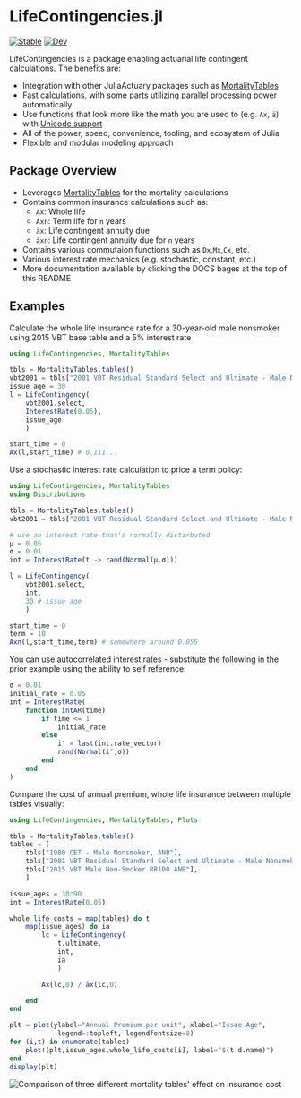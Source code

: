 # LifeContingencies.jl

[![Stable](https://img.shields.io/badge/docs-stable-blue.svg)](https://JuliaActuary.github.io/LifeContingencies.jl/stable/) 
[![Dev](https://img.shields.io/badge/docs-dev-blue.svg)](https://JuliaActuary.github.io/ActuaryUtilities.jl/dev/)

LifeContingencies is a package enabling actuarial life contingent calculations.
The benefits are:

- Integration with other JuliaActuary packages such as [MortalityTables](https://github.com/JuliaActuary/MortalityTables.jl)
- Fast calculations, with some parts utilizing parallel processing power automatically
- Use functions that look more like the math you are used to (e.g. `Ax`, `ä`)
with [Unicode support](https://docs.julialang.org/en/v1/manual/unicode-input/index.html)
- All of the power, speed, convenience, tooling, and ecosystem of Julia
- Flexible and modular modeling approach

## Package Overview

- Leverages [MortalityTables](https://github.com/JuliaActuary/MortalityTables.jl) for
the mortality calculations
- Contains common insurance calculations such as:
    - `Ax`: Whole life
    - `Axn`: Term life for `n` years
    - `äx`: Life contingent annuity due
    - `äxn`: Life contingent annuity due for `n` years
- Contains various commutaion functions such as `Dx`,`Mx`,`Cx`, etc.
- Various interest rate mechanics (e.g. stochastic, constant, etc.)
- More documentation available by clicking the DOCS bages at the top of this README

## Examples

Calculate the whole life insurance rate for a 30-year-old male nonsmoker using
2015 VBT base table and a 5% interest rate

```julia
using LifeContingencies, MortalityTables

tbls = MortalityTables.tables()
vbt2001 = tbls["2001 VBT Residual Standard Select and Ultimate - Male Nonsmoker, ANB"]
issue_age = 30
l = LifeContingency(
    vbt2001.select,
    InterestRate(0.05),
    issue_age
    )

start_time = 0
Ax(l,start_time) # 0.111...
```

Use a stochastic interest rate calculation to price a term policy:

```julia
using LifeContingencies, MortalityTables
using Distributions

tbls = MortalityTables.tables()
vbt2001 = tbls["2001 VBT Residual Standard Select and Ultimate - Male Nonsmoker, ANB"]

# use an interest rate that's normally distirbuted
μ = 0.05
σ = 0.01
int = InterestRate(t -> rand(Normal(μ,σ)))

l = LifeContingency(
    vbt2001.select,
    int,
    30 # issue age
    )

start_time = 0
term = 10
Axn(l,start_time,term) # somewhere around 0.055
```

You can use autocorrelated interest rates - substitute the following in the prior example
using the ability to self reference:

```julia
σ = 0.01
initial_rate = 0.05
int = InterestRate(
    function intAR(time)
        if time <= 1
            initial_rate
        else
            i′ = last(int.rate_vector)
            rand(Normal(i′,σ))
        end
    end
)

```

Compare the cost of annual premium, whole life insurance between multiple tables visually:

```julia
using LifeContingencies, MortalityTables, Plots

tbls = MortalityTables.tables()
tables = [
    tbls["1980 CET - Male Nonsmoker, ANB"],
    tbls["2001 VBT Residual Standard Select and Ultimate - Male Nonsmoker, ANB"],
    tbls["2015 VBT Male Non-Smoker RR100 ANB"],
    ]

issue_ages = 30:90
int = InterestRate(0.05)

whole_life_costs = map(tables) do t
    map(issue_ages) do ia
        lc = LifeContingency(
            t.ultimate,
            int,
            ia
            )

        Ax(lc,0) / äx(lc,0)

    end
end

plt = plot(ylabel="Annual Premium per unit", xlabel="Issue Age",
            legend=:topleft, legendfontsize=8)
for (i,t) in enumerate(tables)
    plot!(plt,issue_ages,whole_life_costs[i], label="$(t.d.name)")
end
display(plt)
```
![Comparison of three different mortality tables' effect on insurance cost](https://user-images.githubusercontent.com/711879/79941879-032d9300-842b-11ea-8427-a7dd36fbf2a6.png)
